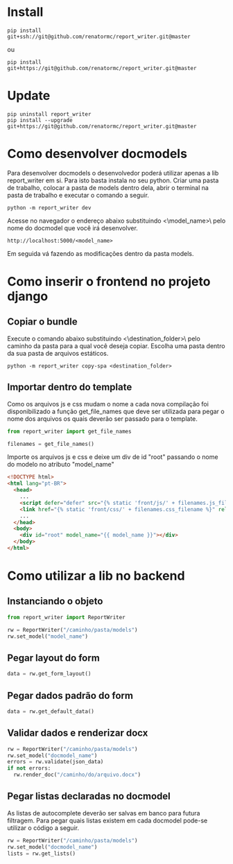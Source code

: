 # Install

```
pip install git+ssh://git@github.com/renatormc/report_writer.git@master
```
ou
```
pip install git+https://git@github.com/renatormc/report_writer.git@master
```

# Update
```
pip uninstall report_writer
pip install --upgrade git+https://git@github.com/renatormc/report_writer.git@master
```



# Como desenvolver docmodels
Para desenvolver docmodels o desenvolvedor poderá utilizar apenas a lib report_writer em si. Para isto basta instala no seu python.
Criar uma pasta de trabalho, colocar a pasta de models dentro dela, abrir o terminal na pasta de trabalho e executar o comando a seguir.

```
python -m report_writer dev
```

Acesse no navegador o endereço abaixo substituindo <\model_name>\ pelo nome do docmodel que você irá desenvolver.
```
http://localhost:5000/<model_name>
```

Em seguida vá fazendo as modificações dentro da pasta models.



# Como inserir o frontend no projeto django

## Copiar o bundle

Execute o comando abaixo substituindo <\destination_folder>\ pelo caminho da pasta para a qual você deseja copiar. Escolha uma pasta dentro da sua pasta de arquivos estáticos.

```
python -m report_writer copy-spa <destination_folder>
```

## Importar dentro do template
Como os arquivos js e css mudam o nome a cada nova compilação foi disponibilizado a função get_file_names que deve ser utilizada para pegar o nome dos arquivos 
os quais deverão ser passado para o template.

```python
from report_writer import get_file_names

filenames = get_file_names()
```

Importe os arquivos js e css e deixe um div de id "root" passando o nome do modelo no atributo "model_name"

```html
<!DOCTYPE html>
<html lang="pt-BR">
  <head>
    ...
    <script defer="defer" src="{% static 'front/js/' + filenames.js_filename %}"></script>
    <link href="{% static 'front/css/' + filenames.css_filename %}" rel="stylesheet" />
    ...
  </head>
  <body>
    <div id="root" model_name="{{ model_name }}"></div>
  </body>
</html>
```

# Como utilizar a lib no backend


## Instanciando o objeto
```python
from report_writer import ReportWriter

rw = ReportWriter("/caminho/pasta/models")
rw.set_model("model_name")
```

## Pegar layout do form
```python
data = rw.get_form_layout()
```

## Pegar dados padrão do form
```python
data = rw.get_default_data()
```

## Validar dados e renderizar docx
```python
rw = ReportWriter("/caminho/pasta/models")
rw.set_model("docmodel_name")
errors = rw.validate(json_data)
if not errors:
  rw.render_doc("/caminho/do/arquivo.docx")
```

## Pegar listas declaradas no docmodel
As listas de  autocomplete deverão ser salvas em banco para futura filtragem. Para pegar quais listas existem em cada docmodel pode-se utilizar o código a seguir.

```python
rw = ReportWriter("/caminho/pasta/models")
rw.set_model("docmodel_name")
lists = rw.get_lists()
```